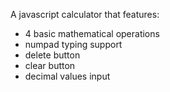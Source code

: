 A javascript calculator that features:
- 4 basic mathematical operations
- numpad typing support
- delete button
- clear button
- decimal values input
